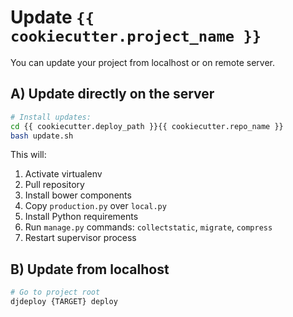 # Update `{{ cookiecutter.project_name }}`

You can update your project from localhost or on remote server.

## A) Update directly on the server ##

```bash
# Install updates:
cd {{ cookiecutter.deploy_path }}{{ cookiecutter.repo_name }}
bash update.sh
```

This will:

1. Activate virtualenv
2. Pull repository
3. Install bower components
4. Copy `production.py` over `local.py`
5. Install Python requirements
6. Run `manage.py` commands: `collectstatic`, `migrate`, `compress`
7. Restart supervisor process


## B) Update from localhost ##

```bash
# Go to project root
djdeploy {TARGET} deploy
```
